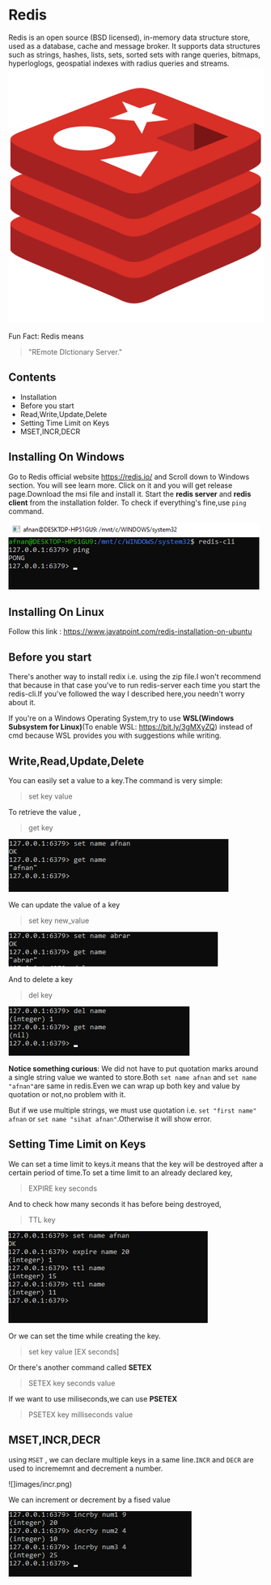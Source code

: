 # Redis
Redis is an open source (BSD licensed), in-memory data structure store, used as a database, cache and message broker. It supports data structures such as strings, hashes, lists, sets, sorted sets with range queries, bitmaps, hyperloglogs, geospatial indexes with radius queries and streams.
![](images/redis_icon.png)

Fun Fact: Redis means 
> "REmote DIctionary Server."
## Contents
+ Installation
+ Before you start
+ Read,Write,Update,Delete
+ Setting Time Limit on Keys
+ MSET,INCR,DECR

## Installing On Windows
Go to Redis official website https://redis.io/ and Scroll down to Windows section. You will see learn more. Click on it and you will get release page.Download the msi file and install it.
Start the **redis server** and **redis client** from the installation folder.
To check if everything's fine,use `ping` command.

![](images/ping.png)

## Installing On Linux 
Follow this link : https://www.javatpoint.com/redis-installation-on-ubuntu

## Before you start
There's another way to install redix i.e. using the zip file.I won't recommend that because in that case you've to run redis-server each time you start the redis-cli.If you've followed the way I described here,you needn't worry about it.

If you're on a Windows Operating System,try to use **WSL(Windows Subsystem for Linux)**(To enable WSL: https://bit.ly/3gMXyZQ) instead of cmd because WSL provides you with suggestions while writing.

## Write,Read,Update,Delete

You can easily set a value to a key.The command is very simple:

> set key value

To retrieve the value , 

> get key

![](images/read_write.png)

We can update the value of a key

> set key new_value

![](images/update.png)

And to delete a key

> del key

![](images/delete.png)

**Notice something curious**: We did not have to put quotation marks around a single string value we wanted to store.Both `set name afnan` and `set name "afnan"`are same in redis.Even we can wrap up both key and value by quotation or not,no problem with it.

But if we use multiple strings, we must use quotation i.e. `set "first name" afnan` or `set name "sihat afnan"`.Otherwise it will show error.

## Setting Time Limit on Keys
We can set a time limit to keys.it means that the key will be destroyed after a certain period of time.To set a time limit to an already declared key,

> EXPIRE key seconds

And to check how many seconds it has before being destroyed,

> TTL key

![](images/expire.png)

Or we can set the time while creating the key.

>  set key value [EX seconds]

Or there's another command called **SETEX**

> SETEX key seconds value 

If we want to use miliseconds,we can use **PSETEX**

> PSETEX key milliseconds value  

## MSET,INCR,DECR
using `MSET` , we can declare multiple keys in a same line.`INCR` and `DECR` are used to incrememnt and decrement a number.

![]images/incr.png)

We can increment or decrement by a fised value

![](images/incrby.png)

